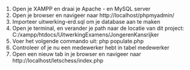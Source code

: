 1. Open je XAMPP en draai je Apache - en MySQL server
2. Open je browser en navigeer naar http://localhost/phpmyadmin/
3. Importeer uitwerking-erd.sql om je database aan te maken
4. Open je terminal, en verander je path naar de locatie van dit project: C:/xampp/htdocs/UitwerkingExamens/JongerenKansrijker
5. Voer het volgende commando uit: php populate.php 
6. Controleer of je nu een medewerker hebt in tabel medewerker
7. Open een nieuw tab in je browser en navigeer naar http://localhost/letschess/index.php
